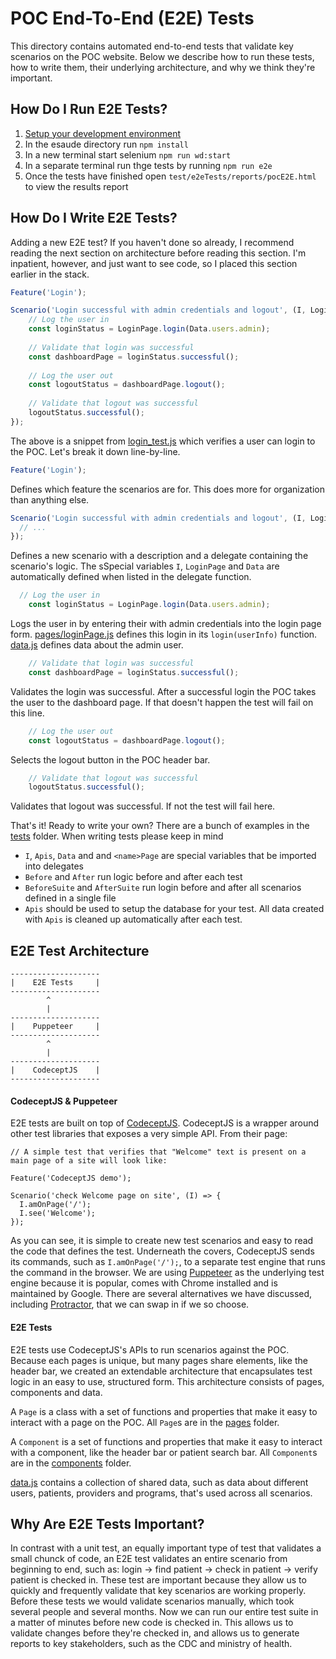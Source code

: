 # POC End-To-End (E2E) Tests

This directory contains automated end-to-end tests that validate key scenarios on the POC website. Below we describe how to run these tests, how to write them, their underlying architecture, and why we think they're important.

## How Do I Run E2E Tests?
1.  [Setup your development environment](https://github.com/drryanjames/esaude-emr-poc/tree/docs#setup-development-environment)
2.  In the esaude directory run `npm install`
3.  In a new terminal start selenium `npm run wd:start`
4.  In a separate terminal run thge tests by running `npm run e2e`
5.  Once the tests have finished open `test/e2eTests/reports/pocE2E.html` to view the results report

## How Do I Write E2E Tests?
Adding a new E2E test? If you haven't done so already, I recommend reading the next section on architecture before reading this section. I'm inpatient, however, and just want to see code, so I placed this section earlier in the stack.

```javascript
Feature('Login');

Scenario('Login successful with admin credentials and logout', (I, LoginPage, Data) => {
	// Log the user in
	const loginStatus = LoginPage.login(Data.users.admin);
	
	// Validate that login was successful
	const dashboardPage = loginStatus.successful();
	
	// Log the user out
	const logoutStatus = dashboardPage.logout();
	
	// Validate that logout was successful
	logoutStatus.successful();
});
```

The above is a snippet from [login_test.js](tests/login_test.js) which verifies a user can login to the POC. Let's break it down line-by-line.

```javascript
Feature('Login');
```
Defines which feature the scenarios are for. This does more for organization than anything else.

```javascript
Scenario('Login successful with admin credentials and logout', (I, LoginPage, Data) => {
  // ...
});
```
Defines a new scenario with a description and a delegate containing the scenario's logic. The sSpecial variables `I`, `LoginPage` and `Data` are automatically defined when listed in the delegate function.

```javascript
  // Log the user in
	const loginStatus = LoginPage.login(Data.users.admin);
```
Logs the user in by entering their with admin credentials into the login page form. [pages/loginPage.js](pages/loginPage.js) defines this login in its `login(userInfo)` function. [data.js](data.js) defines data about the admin user.

```javascript
	// Validate that login was successful
	const dashboardPage = loginStatus.successful();
```
Validates the login was successful. After a successful login the POC takes the user to the dashboard page. If that doesn't happen the test will fail on this line.

```javascript
	// Log the user out
	const logoutStatus = dashboardPage.logout();
```
Selects the logout button in the POC header bar.

```javascript
	// Validate that logout was successful
	logoutStatus.successful();
```
Validates that logout was successful. If not the test will fail here.

That's it! Ready to write your own? There are a bunch of examples in the [tests](tests) folder. When writing tests please keep in mind
- `I`, `Apis`, `Data` and and `<name>Page` are special variables that be imported into delegates
- `Before` and `After` run logic before and after each test
- `BeforeSuite` and `AfterSuite` run login before and after all scenarios defined in a single file
- `Apis` should be used to setup the database for your test. All data created with `Apis` is cleaned up automatically after each test.

## E2E Test Architecture
```
--------------------
|    E2E Tests     |
--------------------
        ^
        |
--------------------
|    Puppeteer     |
--------------------
        ^
        |
--------------------
|    CodeceptJS    |
--------------------
```

#### CodeceptJS & Puppeteer
E2E tests are built on top of [CodeceptJS](https://github.com/Codeception/CodeceptJS). CodeceptJS is a wrapper around other test libraries that exposes a very simple API. From their page:

```
// A simple test that verifies that "Welcome" text is present on a main page of a site will look like:

Feature('CodeceptJS demo');

Scenario('check Welcome page on site', (I) => {
  I.amOnPage('/');
  I.see('Welcome');
});
```

As you can see, it is simple to create new test scenarios and easy to read the code that defines the test. Underneath the covers, CodeceptJS sends its commands, such as `I.amOnPage('/');`, to a separate test engine that runs the command in the browser. We are using [Puppeteer](https://github.com/GoogleChrome/puppeteer) as the underlying test engine because it is popular, comes with Chrome installed and is maintained by Google. There are several alternatives we have discussed, including [Protractor](https://www.protractortest.org/#/), that we can swap in if we so choose.

#### E2E Tests
E2E tests use CodeceptJS's APIs to run scenarios against the POC. Because each pages is unique, but many pages share elements, like the header bar, we created an extendable architecture that encapsulates test logic in an easy to use, structured form. This architecture consists of pages, components and data.

A `Page` is a class with a set of functions and properties that make it easy to interact with a page on the POC. All `Page`s are in the [pages](pages) folder.

A `Component` is a set of functions and properties that make it easy to interact with a component, like the header bar or patient search bar. All `Component`s are in the [components](pages/components) folder. 

[data.js](data.js) contains a collection of shared data, such as data about different users, patients, providers and programs, that's used across all scenarios.

## Why Are E2E Tests Important?
In contrast with a unit test, an equally important type of test that validates a small chunck of code, an E2E test validates an entire scenario from beginning to end, such as: login -> find patient -> check in patient -> verify patient is checked in. These test are important because they allow us to quickly and frequently validate that key scenarios are working properly. Before these tests we would validate scenarios manually, which took several people and several months. Now we can run our entire test suite in a matter of minutes before new code is checked in. This allows us to validate changes before they're checked in, and allows us to generate reports to key stakeholders, such as the CDC and ministry of health.
